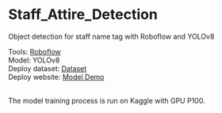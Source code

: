 # Staff_Attire_Detection
 Object detection for staff name tag with Roboflow and YOLOv8

Tools: [Roboflow](https://roboflow.com/) <br>
Model: YOLOv8   <br>
Deploy dataset: [Dataset](https://app.roboflow.com/qi-ming/staff-attire-identification/4)   <br>
Deploy website: [Model Demo](https://universe.roboflow.com/qi-ming/staff-attire-identification/model/4)

<br>
The model training process is run on Kaggle with GPU P100.
